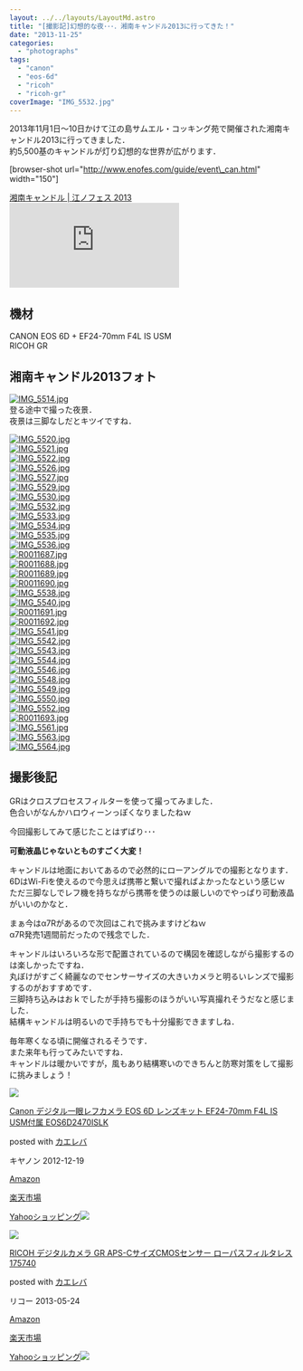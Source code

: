 ```yaml
---
layout: ../../layouts/LayoutMd.astro
title: "[撮影記]幻想的な夜･･･．湘南キャンドル2013に行ってきた！"
date: "2013-11-25"
categories: 
  - "photographs"
tags: 
  - "canon"
  - "eos-6d"
  - "ricoh"
  - "ricoh-gr"
coverImage: "IMG_5532.jpg"
---
```


2013年11月1日～10日かけて江の島サムエル・コッキング苑で開催された湘南キャンドル2013に行ってきました．  
約5,500基のキャンドルが灯り幻想的な世界が広がります．

\[browser-shot url="http://www.enofes.com/guide/event\_can.html" width="150"\]

[湘南キャンドル | 江ノフェス 2013](http://www.enofes.com/guide/event_can.html) [![](http://b.hatena.ne.jp/entry/image/http://www.enofes.com/guide/event_can.html)](http://b.hatena.ne.jp/entry/http://www.enofes.com/guide/event_can.html)

## 機材

CANON EOS 6D + EF24-70mm F4L IS USM  
RICOH GR

## 湘南キャンドル2013フォト

[![IMG_5514.jpg](images/10955926534_8d3d600dc7_b.jpg)](http://www.flickr.com/photos/67522130@N08/10955926534/ "IMG_5514.jpg")  
登る途中で撮った夜景．  
夜景は三脚なしだとキツイですね．

[![IMG_5520.jpg](images/10955844336_74f1a24e16_b.jpg)](http://www.flickr.com/photos/67522130@N08/10955844336/ "IMG_5520.jpg")  
[![IMG_5521.jpg](images/10955758575_9b42614e5d_b.jpg)](http://www.flickr.com/photos/67522130@N08/10955758575/ "IMG_5521.jpg")  
[![IMG_5522.jpg](images/10955996523_b48e054286_b.jpg)](http://www.flickr.com/photos/67522130@N08/10955996523/ "IMG_5522.jpg")  
[![IMG_5526.jpg](images/10955763065_0a75dc4ea7_b.jpg)](http://www.flickr.com/photos/67522130@N08/10955763065/ "IMG_5526.jpg")  
[![IMG_5527.jpg](images/10955765915_611aa8db26_b.jpg)](http://www.flickr.com/photos/67522130@N08/10955765915/ "IMG_5527.jpg")  
[![IMG_5529.jpg](images/10955855726_c01fd954ec_b.jpg)](http://www.flickr.com/photos/67522130@N08/10955855726/ "IMG_5529.jpg")  
[![IMG_5530.jpg](images/10955944184_8897345cde_b.jpg)](http://www.flickr.com/photos/67522130@N08/10955944184/ "IMG_5530.jpg")  
[![IMG_5532.jpg](images/10955772345_5d1ae8f5f0_b.jpg)](http://www.flickr.com/photos/67522130@N08/10955772345/ "IMG_5532.jpg")  
[![IMG_5533.jpg](images/10955862136_fd85ff3c18_b.jpg)](http://www.flickr.com/photos/67522130@N08/10955862136/ "IMG_5533.jpg")  
[![IMG_5534.jpg](images/10955864106_302bf7bd20_b.jpg)](http://www.flickr.com/photos/67522130@N08/10955864106/ "IMG_5534.jpg")  
[![IMG_5535.jpg](images/10956013343_ea088fd997_b.jpg)](http://www.flickr.com/photos/67522130@N08/10956013343/ "IMG_5535.jpg")  
[![IMG_5536.jpg](images/10955955774_0875fb6ed1_b.jpg)](http://www.flickr.com/photos/67522130@N08/10955955774/ "IMG_5536.jpg")  
[![R0011687.jpg](images/10956017693_6e63923897_b.jpg)](http://www.flickr.com/photos/67522130@N08/10956017693/ "R0011687.jpg")  
[![R0011688.jpg](images/10955872876_b9f8c86a9b_b.jpg)](http://www.flickr.com/photos/67522130@N08/10955872876/ "R0011688.jpg")  
[![R0011689.jpg](images/10955962204_d776ff1b8d_b.jpg)](http://www.flickr.com/photos/67522130@N08/10955962204/ "R0011689.jpg")  
[![R0011690.jpg](images/10956023893_9dd6d7ee9a_b.jpg)](http://www.flickr.com/photos/67522130@N08/10956023893/ "R0011690.jpg")  
[![IMG_5538.jpg](images/10956025533_771f274456_b.jpg)](http://www.flickr.com/photos/67522130@N08/10956025533/ "IMG_5538.jpg")  
[![IMG_5540.jpg](images/10955793875_c586f2e800_b.jpg)](http://www.flickr.com/photos/67522130@N08/10955793875/ "IMG_5540.jpg")  
[![R0011691.jpg](images/10955796175_cbe8d1c1d4_b.jpg)](http://www.flickr.com/photos/67522130@N08/10955796175/ "R0011691.jpg")  
[![R0011692.jpg](images/10955972604_e7eb8f7885_b.jpg)](http://www.flickr.com/photos/67522130@N08/10955972604/ "R0011692.jpg")  
[![IMG_5541.jpg](images/10955799945_9eb94ce794_b.jpg)](http://www.flickr.com/photos/67522130@N08/10955799945/ "IMG_5541.jpg")  
[![IMG_5542.jpg](images/10955976454_b7697b9b31_b.jpg)](http://www.flickr.com/photos/67522130@N08/10955976454/ "IMG_5542.jpg")  
[![IMG_5543.jpg](images/10955890536_9ca9ab0773_b.jpg)](http://www.flickr.com/photos/67522130@N08/10955890536/ "IMG_5543.jpg")  
[![IMG_5544.jpg](images/10955892576_d2ff9b38d2_b.jpg)](http://www.flickr.com/photos/67522130@N08/10955892576/ "IMG_5544.jpg")  
[![IMG_5546.jpg](images/10956041813_648d2aea5e_b.jpg)](http://www.flickr.com/photos/67522130@N08/10956041813/ "IMG_5546.jpg")  
[![IMG_5548.jpg](images/10955810125_94ba996440_b.jpg)](http://www.flickr.com/photos/67522130@N08/10955810125/ "IMG_5548.jpg")  
[![IMG_5549.jpg](images/10956045913_d020ce814b_b.jpg)](http://www.flickr.com/photos/67522130@N08/10956045913/ "IMG_5549.jpg")  
[![IMG_5550.jpg](images/10955990644_3c5584d5f7_b.jpg)](http://www.flickr.com/photos/67522130@N08/10955990644/ "IMG_5550.jpg")  
[![IMG_5552.jpg](images/10955816885_cb5a2e933c_b.jpg)](http://www.flickr.com/photos/67522130@N08/10955816885/ "IMG_5552.jpg")  
[![R0011693.jpg](images/10956053473_959d533818_b.jpg)](http://www.flickr.com/photos/67522130@N08/10956053473/ "R0011693.jpg")  
[![IMG_5561.jpg](images/10956056063_d5003d5235_b.jpg)](http://www.flickr.com/photos/67522130@N08/10956056063/ "IMG_5561.jpg")  
[![IMG_5563.jpg](images/10955911836_69f29a1aca_b.jpg)](http://www.flickr.com/photos/67522130@N08/10955911836/ "IMG_5563.jpg")  
[![IMG_5564.jpg](images/10955914306_8e5da46ee1_b.jpg)](http://www.flickr.com/photos/67522130@N08/10955914306/ "IMG_5564.jpg")

## 撮影後記

GRはクロスプロセスフィルターを使って撮ってみました．  
色合いがなんかハロウィーンっぽくなりましたねｗ

今回撮影してみて感じたことはずばり･･･

**可動液晶じゃないとものすごく大変！**

キャンドルは地面においてあるので必然的にローアングルでの撮影となります．  
6DはWi-Fiを使えるので今思えば携帯と繋いで撮ればよかったなという感じｗ  
ただ三脚なしでレフ機を持ちながら携帯を使うのは厳しいのでやっぱり可動液晶がいいのかなと．

まぁ今はα7Rがあるので次回はこれで挑みますけどねｗ  
α7R発売1週間前だったので残念でした．

キャンドルはいろいろな形で配置されているので構図を確認しながら撮影するのは楽しかったですね．  
丸ぼけがすごく綺麗なのでセンサーサイズの大きいカメラと明るいレンズで撮影するのがおすすめです．  
三脚持ち込みはおｋでしたが手持ち撮影のほうがいい写真撮れそうだなと感じました．  
結構キャンドルは明るいので手持ちでも十分撮影できますしね．

毎年寒くなる頃に開催されるそうです．  
また来年も行ってみたいですね．  
キャンドルは暖かいですが，風もあり結構寒いのできちんと防寒対策をして撮影に挑みましょう！

[![](images/51mqBe9RG4L._SL160_.jpg)](https://www.amazon.co.jp/exec/obidos/ASIN/B00A2I0RVC/mizuka123-22/ref=nosim/)

[Canon デジタル一眼レフカメラ EOS 6D レンズキット EF24-70mm F4L IS USM付属 EOS6D2470ISLK](https://www.amazon.co.jp/exec/obidos/ASIN/B00A2I0RVC/mizuka123-22/ref=nosim/)

posted with [カエレバ](http://kaereba.com)

キヤノン 2012-12-19

[Amazon](http://www.amazon.co.jp/gp/search?keywords=EF24-70mm%20F4L%20EOS6D2470ISLK&__mk_ja_JP=%83J%83%5E%83J%83i&tag=mizuka123-22 "アマゾン")

[楽天市場](http://hb.afl.rakuten.co.jp/hgc/032b53ee.4b34c5ee.0f4a541e.f440145e/?pc=http%3A%2F%2Fsearch.rakuten.co.jp%2Fsearch%2Fmall%2FEF24-70mm%2520F4L%2520EOS6D2470ISLK%2F-%2Ff.1-p.1-s.1-sf.0-st.A-v.2%3Fx%3D0%26scid%3Daf_ich_link_urltxt%26m%3Dhttp%3A%2F%2Fm.rakuten.co.jp%2F "楽天市場")

[Yahooショッピング![](//ad.jp.ap.valuecommerce.com/servlet/gifbanner?sid=3066752&pid=881990642)](//ck.jp.ap.valuecommerce.com/servlet/referral?sid=3066752&pid=881990642&vc_url=http%3A%2F%2Fshopping.search.yahoo.co.jp%2Fsearch%3FuIv%3Don%26ei%3DUTF-8%26tab_ex%3Dcommerce%26slider%3D0%26va%3DEF24-70mm%2520F4L%2520EOS6D2470ISLK "Yahooショッピング")

[![](images/51l2yAOyf1L._SL160_.jpg)](https://www.amazon.co.jp/exec/obidos/ASIN/B00CE2V2VI/mizuka123-22/ref=nosim/)

[RICOH デジタルカメラ GR APS-CサイズCMOSセンサー ローパスフィルタレス 175740](https://www.amazon.co.jp/exec/obidos/ASIN/B00CE2V2VI/mizuka123-22/ref=nosim/)

posted with [カエレバ](http://kaereba.com)

リコー 2013-05-24

[Amazon](http://www.amazon.co.jp/gp/search?keywords=GR%20APS-C%83T%83C%83YCMOS%83Z%83%93%83T%81%5B%20%83%8D%81%5B%83p%83X&__mk_ja_JP=%83J%83%5E%83J%83i&tag=mizuka123-22 "アマゾン")

[楽天市場](http://hb.afl.rakuten.co.jp/hgc/032b53ee.4b34c5ee.0f4a541e.f440145e/?pc=http%3A%2F%2Fsearch.rakuten.co.jp%2Fsearch%2Fmall%2FGR%2520APS-C%25E3%2582%25B5%25E3%2582%25A4%25E3%2582%25BACMOS%25E3%2582%25BB%25E3%2583%25B3%25E3%2582%25B5%25E3%2583%25BC%2520%25E3%2583%25AD%25E3%2583%25BC%25E3%2583%2591%25E3%2582%25B9%2F-%2Ff.1-p.1-s.1-sf.0-st.A-v.2%3Fx%3D0%26scid%3Daf_ich_link_urltxt%26m%3Dhttp%3A%2F%2Fm.rakuten.co.jp%2F "楽天市場")

[Yahooショッピング![](//ad.jp.ap.valuecommerce.com/servlet/gifbanner?sid=3066752&pid=881990642)](//ck.jp.ap.valuecommerce.com/servlet/referral?sid=3066752&pid=881990642&vc_url=http%3A%2F%2Fshopping.search.yahoo.co.jp%2Fsearch%3FuIv%3Don%26ei%3DUTF-8%26tab_ex%3Dcommerce%26slider%3D0%26va%3DGR%2520APS-C%25E3%2582%25B5%25E3%2582%25A4%25E3%2582%25BACMOS%25E3%2582%25BB%25E3%2583%25B3%25E3%2582%25B5%25E3%2583%25BC%2520%25E3%2583%25AD%25E3%2583%25BC%25E3%2583%2591%25E3%2582%25B9 "Yahooショッピング")
